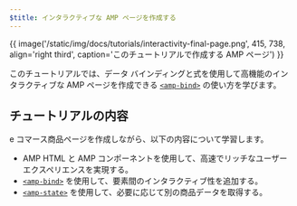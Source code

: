```yaml
---
$title: インタラクティブな AMP ページを作成する
---
```


{{ image('/static/img/docs/tutorials/interactivity-final-page.png', 415, 738, align='right third', caption='このチュートリアルで作成する AMP ページ') }}

このチュートリアルでは、データ バインディングと式を使用して高機能のインタラクティブな AMP ページを作成できる [`<amp-bind>`](/ja/docs/reference/components/amp-bind.html) の使い方を学びます。

## チュートリアルの内容

e コマース商品ページを作成しながら、以下の内容について学習します。

- AMP HTML と AMP コンポーネントを使用して、高速でリッチなユーザー エクスペリエンスを実現する。
- [`<amp-bind>`](/ja/docs/reference/components/amp-bind.html) を使用して、要素間のインタラクティブ性を追加する。
- [`<amp-state>`](/ja/docs/reference/components/amp-bind.html#state) を使用して、必要に応じて別の商品データを取得する。
